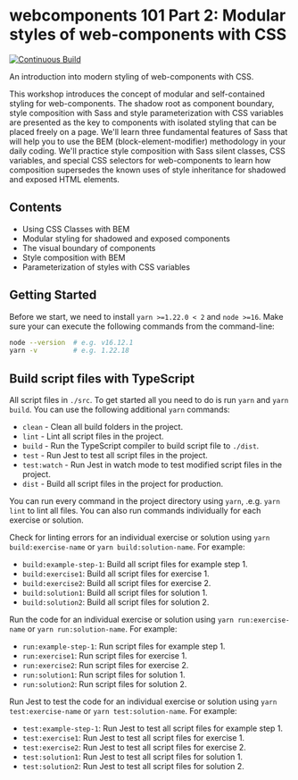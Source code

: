 # webcomponents 101 Part 2: Modular styles of web-components with CSS

[![Continuous Build](https://github.com/quatico-solutions/webcomponents-101-part2/actions/workflows/continuous-build.yml/badge.svg?event=push)](https://github.com/quatico-solutions/webcomponents-101-part2/actions/workflows/continuous-build.yml)

An introduction into modern styling of web-components with CSS.

This workshop introduces the concept of modular and self-contained styling for web-components. The shadow root as component boundary, style composition with Sass and style parameterization with CSS variables are presented as the key to components with isolated styling that can be placed freely on a page. We'll learn three fundamental features of Sass that will help you to use the BEM (block-element-modifier) methodology in your daily coding. We'll practice style composition with Sass silent classes, CSS variables, and special CSS selectors for web-components to learn how composition supersedes the known uses of style inheritance for shadowed and exposed HTML elements.

## Contents

* Using CSS Classes with BEM
* Modular styling for shadowed and exposed components
* The visual boundary of components
* Style composition with BEM
* Parameterization of styles with CSS variables

## Getting Started

Before we start, we need to install `yarn >=1.22.0 < 2` and `node >=16`. Make sure
your can execute the following commands from the command-line:

```bash
node --version  # e.g. v16.12.1
yarn -v         # e.g. 1.22.18
```

## Build script files with TypeScript

All script files in `./src`. To get started all you need to do is run `yarn` and `yarn build`.
You can use the following additional `yarn` commands:

* `clean` - Clean all build folders in the project.
* `lint` - Lint all script files in the project.
* `build` - Run the TypeScript compiler to build script file to `./dist`.
* `test` - Run Jest to test all script files in the project.
* `test:watch` - Run Jest in watch mode to test modified script files in the project.
* `dist` - Build all script files in the project for production.

You can run every command in the project directory using `yarn`, .e.g. `yarn lint` to lint all files. You can also run
commands individually for each exercise or solution.

Check for linting errors for an individual exercise or solution using `yarn build:exercise-name` or `yarn build:solution-name`. For example:

* `build:example-step-1`: Build all script files for example step 1.
* `build:exercise1`: Build all script files for exercise 1.
* `build:exercise2`: Build all script files for exercise 2.
* `build:solution1`: Build all script files for solution 1.
* `build:solution2`: Build all script files for solution 2.

Run the code for an individual exercise or solution using `yarn run:exercise-name` or `yarn run:solution-name`. For example:

* `run:example-step-1`:  Run script files for example step 1.
* `run:exercise1`:  Run script files for exercise 1.
* `run:exercise2`:  Run script files for exercise 2.
* `run:solution1`:  Run script files for solution 1.
* `run:solution2`:  Run script files for solution 2.

Run Jest to test the code for an individual exercise or solution using `yarn test:exercise-name` or `yarn test:solution-name`. For example:

* `test:example-step-1`: Run Jest to test all script files for example step 1.
* `test:exercise1`: Run Jest to test all script files for exercise 1.
* `test:exercise2`: Run Jest to test all script files for exercise 2.
* `test:solution1`: Run Jest to test all script files for solution 1.
* `test:solution2`: Run Jest to test all script files for solution 2.
